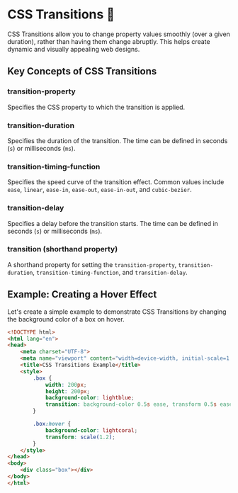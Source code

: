 # CSS Transitions 💫
CSS Transitions allow you to change property values smoothly (over a given duration), rather than having them change abruptly. This helps create dynamic and visually appealing web designs.

## Key Concepts of CSS Transitions

### transition-property
Specifies the CSS property to which the transition is applied.

### transition-duration
Specifies the duration of the transition. The time can be defined in seconds (`s`) or milliseconds (`ms`).

### transition-timing-function
Specifies the speed curve of the transition effect. Common values include `ease`, `linear`, `ease-in`, `ease-out`, `ease-in-out`, and `cubic-bezier`.

### transition-delay
Specifies a delay before the transition starts. The time can be defined in seconds (`s`) or milliseconds (`ms`).

### transition (shorthand property)
A shorthand property for setting the `transition-property`, `transition-duration`, `transition-timing-function`, and `transition-delay`.

## Example: Creating a Hover Effect
Let's create a simple example to demonstrate CSS Transitions by changing the background color of a box on hover.
```html
<!DOCTYPE html>
<html lang="en">
<head>
    <meta charset="UTF-8">
    <meta name="viewport" content="width=device-width, initial-scale=1.0">
    <title>CSS Transitions Example</title>
    <style>
        .box {
            width: 200px;
            height: 200px;
            background-color: lightblue;
            transition: background-color 0.5s ease, transform 0.5s ease;
        }

        .box:hover {
            background-color: lightcoral;
            transform: scale(1.2);
        }
    </style>
</head>
<body>
    <div class="box"></div>
</body>
</html>
```